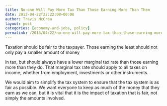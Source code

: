 ```yaml
---
title: No-one Will Pay More Tax Than Those Earning More Than Them
date: 2013-04-22T22:22:08+00:00
author: Travis McCrea
layout: post
categories: [economy-and-jobs, policy]
permalink: /2013/04/22/no-one-will-pay-more-tax-than-those-earning-more-than-them/
---
```

Taxation should be fair to the taxpayer. Those earning the least should not only pay a smaller amount of money
  
in tax, but should always have a lower marginal tax rate than those earning more than they do. That marginal tax rate should apply to all taxes on income, whether from employment, investments or other instruments.

We would aim to simplify the tax system to ensure that the tax system is as fair as possible. We want everyone to keep as much of the money that they earn as we can, but it is vital that it is the impact of taxation that is fair, not simply the amounts involved.